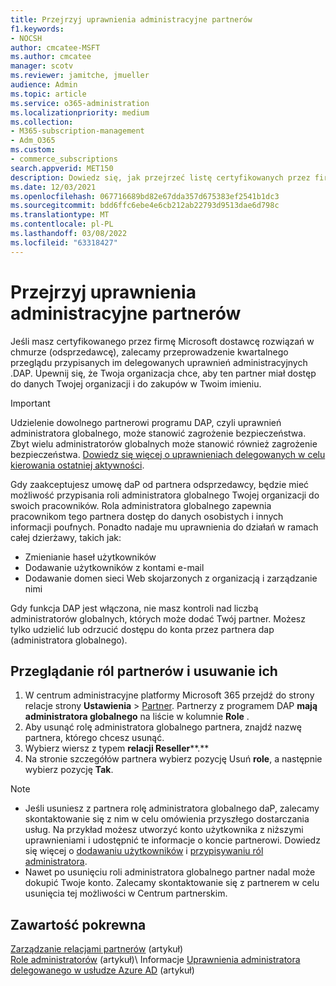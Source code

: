 ```yaml
---
title: Przejrzyj uprawnienia administracyjne partnerów
f1.keywords:
- NOCSH
author: cmcatee-MSFT
ms.author: cmcatee
manager: scotv
ms.reviewer: jamitche, jmueller
audience: Admin
ms.topic: article
ms.service: o365-administration
ms.localizationpriority: medium
ms.collection:
- M365-subscription-management
- Adm_O365
ms.custom:
- commerce_subscriptions
search.appverid: MET150
description: Dowiedz się, jak przejrzeć listę certyfikowanych przez firmę Microsoft dostawców rozwiązań (partnerów), aby ustalić, jakie uprawnienia administratora mają, i jak usunąć te uprawnienia.
ms.date: 12/03/2021
ms.openlocfilehash: 067716689bd82e67dda357d675383ef2541b1dc3
ms.sourcegitcommit: bdd6ffc6ebe4e6cb212ab22793d9513dae6d798c
ms.translationtype: MT
ms.contentlocale: pl-PL
ms.lasthandoff: 03/08/2022
ms.locfileid: "63318427"
---
```

# <a name="review-partner-administrative-privileges"></a>Przejrzyj uprawnienia administracyjne partnerów

Jeśli masz certyfikowanego przez firmę Microsoft dostawcę rozwiązań w chmurze (odsprzedawcę), zalecamy przeprowadzenie kwartalnego przeglądu przypisanych im delegowanych uprawnień administracyjnych .DAP. Upewnij się, że Twoja organizacja chce, aby ten partner miał dostęp do danych Twojej organizacji i do zakupów w Twoim imieniu.

> [!IMPORTANT]
> Udzielenie dowolnego partnerowi programu DAP, czyli uprawnień administratora globalnego, może stanowić zagrożenie bezpieczeństwa. Zbyt wielu administratorów globalnych może stanowić również zagrożenie bezpieczeństwa. [Dowiedz się więcej o uprawnieniach delegowanych w celu kierowania ostatniej aktywności](https://www.microsoft.com/security/blog/2021/10/25/nobelium-targeting-delegated-administrative-privileges-to-facilitate-broader-attacks/).

Gdy zaakceptujesz umowę daP od partnera odsprzedawcy, będzie mieć możliwość przypisania roli administratora globalnego Twojej organizacji do swoich pracowników. Rola administratora globalnego zapewnia pracownikom tego partnera dostęp do danych osobistych i innych informacji poufnych. Ponadto nadaje mu uprawnienia do działań w ramach całej dzierżawy, takich jak:

- Zmienianie haseł użytkowników
- Dodawanie użytkowników z kontami e-mail
- Dodawanie domen sieci Web skojarzonych z organizacją i zarządzanie nimi

Gdy funkcja DAP jest włączona, nie masz kontroli nad liczbą administratorów globalnych, których może dodać Twój partner. Możesz tylko udzielić lub odrzucić dostępu do konta przez partnera dap (administratora globalnego).

## <a name="review-and-remove-roles-from-partners"></a>Przeglądanie ról partnerów i usuwanie ich

1. W centrum administracyjne platformy Microsoft 365 przejdź do strony relacje strony **Ustawienia** >  <a href="https://go.microsoft.com/fwlink/p/?linkid=2074649" target="_blank">Partner</a>. Partnerzy z programem DAP **mają administratora globalnego** na liście w kolumnie **Role** .
2. Aby usunąć rolę administratora globalnego partnera, znajdź nazwę partnera, którego chcesz usunąć.
3. Wybierz wiersz z typem **relacji Reseller****.**
4. Na stronie szczegółów partnera wybierz pozycję Usuń **role**, a następnie wybierz pozycję **Tak**.

> [!NOTE]
>
> - Jeśli usuniesz z partnera rolę administratora globalnego daP, zalecamy skontaktowanie się z nim w celu omówienia przyszłego dostarczania usług. Na przykład możesz utworzyć konto użytkownika z niższymi uprawnieniami i udostępnić te informacje o koncie partnerowi. Dowiedz się więcej o [dodawaniu użytkowników](../admin/add-users/add-users.md) i [przypisywaniu ról administratora](../admin/add-users/assign-admin-roles.md).
> - Nawet po usunięciu roli administratora globalnego partner nadal może dokupić Twoje konto. Zalecamy skontaktowanie się z partnerem w celu usunięcia tej możliwości w Centrum partnerskim.

## <a name="related-content"></a>Zawartość pokrewna

[Zarządzanie relacjami partnerów](manage-partners.md) (artykuł)\
[Role administratorów](../admin/add-users/about-admin-roles.md) (artykuł)\ Informacje
[Uprawnienia administratora delegowanego w usłudze Azure AD](/partner-center/customers-revoke-admin-privileges#delegated-admin-privileges-in-azure-ad) (artykuł)
